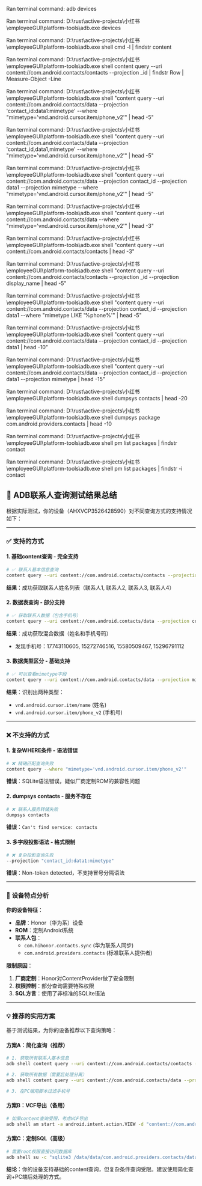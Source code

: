 Ran terminal command: adb devices

Ran terminal command: D:\rust\active-projects\小红书\employeeGUI\platform-tools\adb.exe devices

Ran terminal command: D:\rust\active-projects\小红书\employeeGUI\platform-tools\adb.exe shell cmd -l | findstr content

Ran terminal command: D:\rust\active-projects\小红书\employeeGUI\platform-tools\adb.exe shell content query --uri content://com.android.contacts/contacts --projection _id | findstr Row | Measure-Object -Line

Ran terminal command: D:\rust\active-projects\小红书\employeeGUI\platform-tools\adb.exe shell "content query --uri content://com.android.contacts/data --projection 'contact_id:data1:mimetype' --where \"mimetype='vnd.android.cursor.item/phone_v2'\" | head -5"

Ran terminal command: D:\rust\active-projects\小红书\employeeGUI\platform-tools\adb.exe shell "content query --uri content://com.android.contacts/data --projection 'contact_id,data1,mimetype' --where \"mimetype='vnd.android.cursor.item/phone_v2'\" | head -5"

Ran terminal command: D:\rust\active-projects\小红书\employeeGUI\platform-tools\adb.exe shell "content query --uri content://com.android.contacts/data --projection contact_id --projection data1 --projection mimetype --where \"mimetype='vnd.android.cursor.item/phone_v2'\" | head -5"

Ran terminal command: D:\rust\active-projects\小红书\employeeGUI\platform-tools\adb.exe shell "content query --uri content://com.android.contacts/data --where \"mimetype='vnd.android.cursor.item/phone_v2'\" | head -3"

Ran terminal command: D:\rust\active-projects\小红书\employeeGUI\platform-tools\adb.exe shell "content query --uri content://com.android.contacts/contacts | head -3"

Ran terminal command: D:\rust\active-projects\小红书\employeeGUI\platform-tools\adb.exe shell "content query --uri content://com.android.contacts/contacts --projection _id --projection display_name | head -5"

Ran terminal command: D:\rust\active-projects\小红书\employeeGUI\platform-tools\adb.exe shell "content query --uri content://com.android.contacts/data --projection contact_id --projection data1 --where \"mimetype LIKE '%phone%'\" | head -5"

Ran terminal command: D:\rust\active-projects\小红书\employeeGUI\platform-tools\adb.exe shell "content query --uri content://com.android.contacts/data --projection contact_id --projection data1 | head -10"

Ran terminal command: D:\rust\active-projects\小红书\employeeGUI\platform-tools\adb.exe shell "content query --uri content://com.android.contacts/data --projection contact_id --projection data1 --projection mimetype | head -15"

Ran terminal command: D:\rust\active-projects\小红书\employeeGUI\platform-tools\adb.exe shell dumpsys contacts | head -20

Ran terminal command: D:\rust\active-projects\小红书\employeeGUI\platform-tools\adb.exe shell dumpsys package com.android.providers.contacts | head -10

Ran terminal command: D:\rust\active-projects\小红书\employeeGUI\platform-tools\adb.exe shell pm list packages | findstr contact

Ran terminal command: D:\rust\active-projects\小红书\employeeGUI\platform-tools\adb.exe shell pm list packages | findstr -i contact

## 📱 **ADB联系人查询测试结果总结**

根据实际测试，你的设备（AHXVCP3526428590）对不同查询方式的支持情况如下：

---

### ✅ **支持的方式**

#### 1. **基础content查询** - 完全支持
```bash
# ✅ 联系人基本信息查询
content query --uri content://com.android.contacts/contacts --projection display_name
```
**结果**：成功获取联系人姓名列表（联系人1, 联系人2, 联系人3, 联系人4）

#### 2. **数据表查询** - 部分支持  
```bash
# ✅ 获取联系人数据（包含手机号）
content query --uri content://com.android.contacts/data --projection contact_id --projection data1
```
**结果**：成功获取混合数据（姓名和手机号码）
- 发现手机号：17743110605, 15272746516, 15580509467, 15296791112

#### 3. **数据类型区分** - 基础支持
```bash
# ✅ 可以查看mimetype字段
content query --uri content://com.android.contacts/data --projection mimetype
```
**结果**：识别出两种类型：
- `vnd.android.cursor.item/name` (姓名)
- `vnd.android.cursor.item/phone_v2` (手机号)

---

### ❌ **不支持的方式**

#### 1. **复杂WHERE条件** - 语法错误
```bash
# ❌ 精确匹配查询失败
content query --where "mimetype='vnd.android.cursor.item/phone_v2'"
```
**错误**：SQLite语法错误，疑似厂商定制ROM的兼容性问题

#### 2. **dumpsys contacts** - 服务不存在
```bash
# ❌ 联系人服务转储失败  
dumpsys contacts
```
**错误**：`Can't find service: contacts`

#### 3. **多字段投影语法** - 格式限制
```bash  
# ❌ 复杂投影查询失败
--projection "contact_id:data1:mimetype"
```
**错误**：Non-token detected，不支持冒号分隔语法

---

### 🎯 **设备特点分析**

**你的设备特征**：
- **品牌**：Honor（华为系）设备
- **ROM**：定制Android系统
- **联系人包**：
  - `com.hihonor.contacts.sync` (华为联系人同步)
  - `com.android.providers.contacts` (标准联系人提供者)

**限制原因**：
1. **厂商定制**：Honor对ContentProvider做了安全限制
2. **权限控制**：部分查询需要特殊权限
3. **SQL方言**：使用了非标准的SQLite语法

---

### 💡 **推荐的实用方案**

基于测试结果，为你的设备推荐以下查询策略：

#### **方案A：简化查询（推荐）**
```bash
# 1. 获取所有联系人基本信息
adb shell content query --uri content://com.android.contacts/contacts --projection display_name --projection _id

# 2. 获取所有数据（需要后处理分离）
adb shell content query --uri content://com.android.contacts/data --projection contact_id --projection data1 --projection mimetype

# 3. 在PC端用脚本过滤手机号
```

#### **方案B：VCF导出（备用）**
```bash
# 如果content查询受限，考虑VCF导出
adb shell am start -a android.intent.action.VIEW -d "content://com.android.contacts/contacts" -t "text/x-vcard"
```

#### **方案C：定制SQL（高级）**
```bash
# 需要root权限直接访问数据库
adb shell su -c "sqlite3 /data/data/com.android.providers.contacts/databases/contacts2.db 'SELECT display_name FROM contacts'"
```

**结论**：你的设备支持基础的content查询，但复杂条件查询受限。建议使用简化查询+PC端后处理的方式。